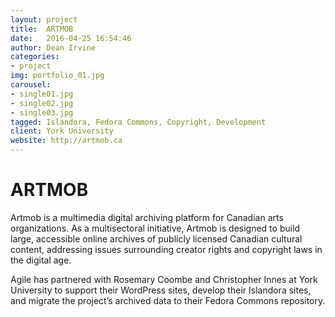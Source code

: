```yaml
---
layout: project
title:  ARTMOB
date:   2016-04-25 16:54:46
author: Dean Irvine
categories:
- project
img: portfolio_01.jpg
carousel:
- single01.jpg
- single02.jpg
- single03.jpg
tagged: Islandora, Fedora Commons, Copyright, Development
client: York University
website: http://artmob.ca
---
```

# ARTMOB

Artmob is a multimedia digital archiving platform for Canadian arts organizations. As a multisectoral initiative, Artmob is designed to build large, accessible online archives of publicly licensed Canadian cultural content, addressing issues surrounding creator rights and copyright laws in the digital age.

Agile has partnered with Rosemary Coombe and Christopher Innes at York University to support their WordPress sites, develop their Islandora sites, and migrate the project’s archived data to their Fedora Commons repository.
